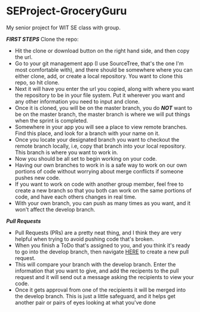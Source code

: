 # SEProject-GroceryGuru
My senior project for WIT SE class with group.

***FIRST STEPS***
Clone the repo:
* Hit the clone or download button on the right hand side, and then copy the url.
* Go to your git management app (I use SourceTree, that's the one I'm most comfortable with), and there should be somewhere where you can     either clone, add, or create a local repository. You want to clone this repo, so hit clone.
* Next it will have you enter the url you copied, along with where you want the repository to be in your file system. Put it wherever you     want and any other information you need to input and clone.
* Once it is cloned, you will be on the master branch, you do ***NOT*** want to be on the master branch, the master branch is where we will   put things when the sprint is completed.
* Somewhere in your app you will see a place to view remote branches. Find this place, and look for a branch with your name on it.
* Once you locate your designated branch you want to checkout the remote branch locally, i.e, copy that branch into your local repository.   This branch is where you want to work in.
* Now you should be all set to begin working on your code.
* Having our own branches to work in is a safe way to work on our own portions of code without worrying about merge conflicts if someone     pushes new code.
* If you want to work on code with another group member, feel free to create a new branch so that you both can work on the same portions of   code, and have each others changes in real time.
* With your own branch, you can push as many times as you want, and it won't affect the develop branch.

***Pull Requests***
* Pull Requests (PRs) are a pretty neat thing, and I think they are very helpful when trying to avoid pushing code that's broken.
* When you finish a ToDo that's assigned to you, and you think it's ready to go into the develop branch, then navigate [HERE](https://github.com/partlows/SEProject-GroceryGuru/compare) to create a new pull request. 
* This will compare your branch with the develop branch. Enter the information that you want to give, and add the recipents to the pull   request and it will send out a message asking the recipients to view your code. 
* Once it gets approval from one of the recipients it will be merged into the develop branch. This is just a little safeguard, and         it helps get another pair or pairs of eyes looking at what you've done

